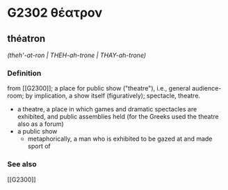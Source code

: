 # G2302 θέατρον

## théatron

_(theh'-at-ron | THEH-ah-trone | THAY-ah-trone)_

### Definition

from [[G2300]]; a place for public show ("theatre"), i.e., general audience-room; by implication, a show itself (figuratively); spectacle, theatre.

- a theatre, a place in which games and dramatic spectacles are exhibited, and public assemblies held (for the Greeks used the theatre also as a forum)
- a public show
  - metaphorically, a man who is exhibited to be gazed at and made sport of

### See also

[[G2300]]


